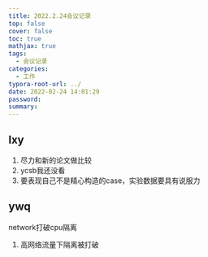 ```yaml
---
title: 2022.2.24会议记录
top: false
cover: false
toc: true
mathjax: true
tags:
  - 会议记录
categories:
  - 工作
typora-root-url: ../
date: 2022-02-24 14:01:29
password:
summary:
---
```


## lxy

1. 尽力和新的论文做比较
2. ycsb我还没看
3. 要表现自己不是精心构造的case，实验数据要具有说服力

## ywq

network打破cpu隔离

1. 高网络流量下隔离被打破

